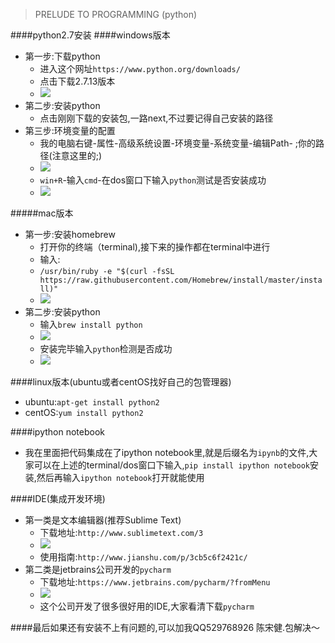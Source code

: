 >PRELUDE TO PROGRAMMING (python)

####python2.7安装
####windows版本
 - 第一步:下载python 
 	- 进入这个网址`https://www.python.org/downloads/`
 	- 点击下载2.7.13版本
 	- <img src="/Users/za/Desktop/屏幕快照 2017-05-01 下午10.59.23.png"/>
 - 第二步:安装python
   - 点击刚刚下载的安装包,一路next,不过要记得自己安装的路径
 - 第三步:环境变量的配置
 	- 我的电脑右键-属性-高级系统设置-环境变量-系统变量-编辑Path- ;你的路径(注意这里的;)
 	- <img src="/Users/za/Desktop/屏幕快照 2017-05-01 下午11.02.13.png"/>
 	- `win+R`-输入`cmd`-在dos窗口下输入`python`测试是否安装成功
 	- <img src="/Users/za/Desktop/屏幕快照 2017-05-01 下午11.04.17.png"/>

#####mac版本
 - 第一步:安装homebrew 
 	 - 打开你的终端（terminal),接下来的操作都在terminal中进行
 	 - 输入:
 	 - `/usr/bin/ruby -e "$(curl -fsSL https://raw.githubusercontent.com/Homebrew/install/master/install)"`
 	 - <img src="/Users/za/Desktop/屏幕快照 2017-05-01 下午10.54.58.png"/>
 - 第二步:安装python
 	 - 输入`brew install python`
 	 - <img src="/Users/za/Desktop/屏幕快照 2017-05-01 下午10.55.17.png"/>
 	 - 安装完毕输入`python`检测是否成功
 	 - <img src="/Users/za/Desktop/屏幕快照 2017-05-01 下午10.55.29.png"/>

####linux版本(ubuntu或者centOS找好自己的包管理器)
 - ubuntu:`apt-get install python2`
 - centOS:`yum install python2`

####ipython notebook
 - 我在里面把代码集成在了ipython notebook里,就是后缀名为`ipynb`的文件,大家可以在上述的terminal/dos窗口下输入,`pip install ipython notebook`安装,然后再输入`ipython notebook`打开就能使用

####IDE(集成开发环境)
 - 第一类是文本编辑器(推荐Sublime Text)
 	 - 下载地址:`http://www.sublimetext.com/3`
 	 - <img src="/Users/za/Desktop/屏幕快照 2017-05-02 下午2.49.31.png"/>
 	 - 使用指南:`http://www.jianshu.com/p/3cb5c6f2421c/`
 - 第二类是jetbrains公司开发的`pycharm`
 	 - 下载地址:`https://www.jetbrains.com/pycharm/?fromMenu`
 	 - <img src="/Users/za/Desktop/屏幕快照 2017-05-02 下午2.47.29.png"/>
 	 - 这个公司开发了很多很好用的IDE,大家看清下载`pycharm`

####最后如果还有安装不上有问题的,可以加我QQ529768926 陈宋健.包解决～